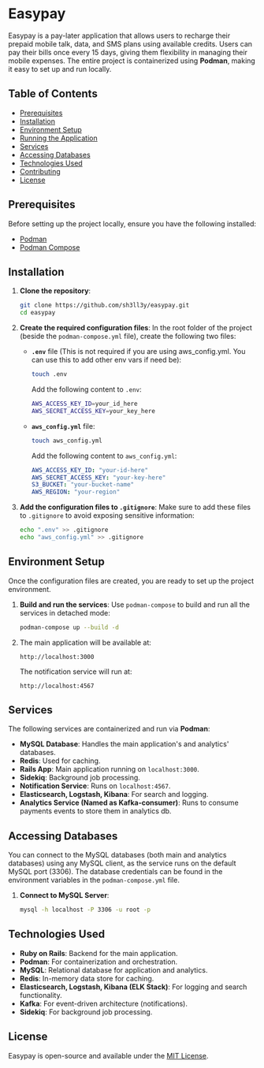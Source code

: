 
# Easypay

Easypay is a pay-later application that allows users to recharge their prepaid mobile talk, data, and SMS plans using available credits. Users can pay their bills once every 15 days, giving them flexibility in managing their mobile expenses. The entire project is containerized using **Podman**, making it easy to set up and run locally.

## Table of Contents
- [Prerequisites](#prerequisites)
- [Installation](#installation)
- [Environment Setup](#environment-setup)
- [Running the Application](#running-the-application)
- [Services](#services)
- [Accessing Databases](#accessing-databases)
- [Technologies Used](#technologies-used)
- [Contributing](#contributing)
- [License](#license)

## Prerequisites
Before setting up the project locally, ensure you have the following installed:
- [Podman](https://podman.io/)
- [Podman Compose](https://github.com/containers/podman-compose)

## Installation

1. **Clone the repository**:
    ```bash
    git clone https://github.com/sh3ll3y/easypay.git
    cd easypay
    ```

2. **Create the required configuration files**:
    In the root folder of the project (beside the `podman-compose.yml` file), create the following two files:

    - **`.env`** file (This is not required if you are using aws_config.yml. You can use this to add other env vars if need be):
        ```bash
        touch .env
        ```

        Add the following content to `.env`:
        ```bash
        AWS_ACCESS_KEY_ID=your_id_here
        AWS_SECRET_ACCESS_KEY=your_key_here
        ```

    - **`aws_config.yml`** file:
        ```bash
        touch aws_config.yml
        ```

        Add the following content to `aws_config.yml`:
        ```yaml
        AWS_ACCESS_KEY_ID: "your-id-here"
        AWS_SECRET_ACCESS_KEY: "your-key-here"
        S3_BUCKET: "your-bucket-name"
        AWS_REGION: "your-region"
        ```

3. **Add the configuration files to `.gitignore`**:
    Make sure to add these files to `.gitignore` to avoid exposing sensitive information:
    ```bash
    echo ".env" >> .gitignore
    echo "aws_config.yml" >> .gitignore
    ```

## Environment Setup

Once the configuration files are created, you are ready to set up the project environment.

1. **Build and run the services**:
    Use `podman-compose` to build and run all the services in detached mode:
    ```bash
    podman-compose up --build -d
    ```

2. The main application will be available at: 
    ```
    http://localhost:3000
    ```
    The notification service will run at:
    ```
    http://localhost:4567
    ```

## Services

The following services are containerized and run via **Podman**:

- **MySQL Database**: Handles the main application's and analytics' databases.
- **Redis**: Used for caching.
- **Rails App**: Main application running on `localhost:3000`.
- **Sidekiq**: Background job processing.
- **Notification Service**: Runs on `localhost:4567`.
- **Elasticsearch, Logstash, Kibana**: For search and logging.
- **Analytics Service (Named as Kafka-consumer)**: Runs to consume payments events to store them in analytics db.

## Accessing Databases

You can connect to the MySQL databases (both main and analytics databases) using any MySQL client, as the service runs on the default MySQL port (3306). The database credentials can be found in the environment variables in the `podman-compose.yml` file.

1. **Connect to MySQL Server**:
    ```bash
    mysql -h localhost -P 3306 -u root -p
    ```

## Technologies Used

- **Ruby on Rails**: Backend for the main application.
- **Podman**: For containerization and orchestration.
- **MySQL**: Relational database for application and analytics.
- **Redis**: In-memory data store for caching.
- **Elasticsearch, Logstash, Kibana (ELK Stack)**: For logging and search functionality.
- **Kafka**: For event-driven architecture (notifications).
- **Sidekiq**: For background job processing.


## License

Easypay is open-source and available under the [MIT License](LICENSE).

